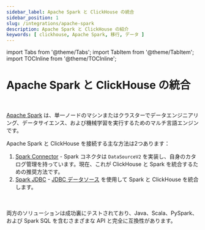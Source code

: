```yaml
---
sidebar_label: Apache Spark と ClickHouse の統合
sidebar_position: 1
slug: /integrations/apache-spark
description: Apache Spark と ClickHouse の紹介
keywords: [ clickhouse, Apache Spark, 移行, データ ]
---
```


import Tabs from '@theme/Tabs';
import TabItem from '@theme/TabItem';
import TOCInline from '@theme/TOCInline';


# Apache Spark と ClickHouse の統合

<br/>

[Apache Spark](https://spark.apache.org/) は、単一ノードのマシンまたはクラスターでデータエンジニアリング、データサイエンス、および機械学習を実行するためのマルチ言語エンジンです。

Apache Spark と ClickHouse を接続する主な方法は2つあります：

1. [Spark Connector](./apache-spark/spark-native-connector) - Spark コネクタは `DataSourceV2` を実装し、自身のカタログ管理を持っています。現在、これが ClickHouse と Spark を統合するための推奨方法です。
2. [Spark JDBC](./apache-spark/spark-jdbc) - [JDBC データソース](https://spark.apache.org/docs/latest/sql-data-sources-jdbc.html) を使用して Spark と ClickHouse を統合します。

<br/>
<br/>
両方のソリューションは成功裏にテストされており、Java、Scala、PySpark、および Spark SQL を含むさまざまな API と完全に互換性があります。
